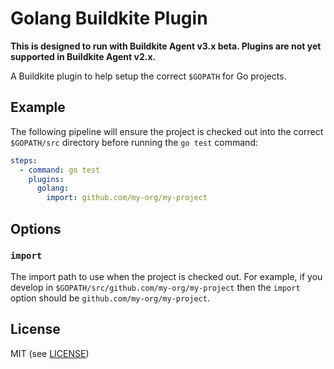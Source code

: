 # Golang Buildkite Plugin

__This is designed to run with Buildkite Agent v3.x beta. Plugins are not yet supported in Buildkite Agent v2.x.__

A Buildkite plugin to help setup the correct `$GOPATH` for Go projects.

## Example

The following pipeline will ensure the project is checked out into the correct `$GOPATH/src` directory before running the `go test` command:

```yml
steps:
  - command: go test
    plugins:
      golang:
        import: github.com/my-org/my-project
```

## Options

### `import`

The import path to use when the project is checked out. For example, if you develop in `$GOPATH/src/github.com/my-org/my-project` then the `import` option should be `github.com/my-org/my-project`.

## License

MIT (see [LICENSE](LICENSE))